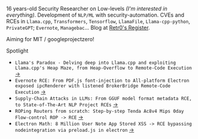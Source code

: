 16 years-old Security Researcher on Low-levels _(I'm interested in everything)_. Development of `NLP/ML` with security-automation. CVEs and RCEs in `Llama.cpp`, `Transformers`, `Tensorflow`, `LlamaFile`, `Llama-cpp-python`, `PrivateGPT`; `Evernote`, `Managebac`... Blog at [Retr0's Register](https://retr0.blog/blog). 

Aiming for MIT / googleprojectzero!

Spotlight 
- `Llama's Paradox - Delving deep into Llama.cpp and exploiting Llama.cpp's Heap Maze, from Heap-Overflow to Remote-Code Execution` [->](https://retr0.blog/blog/llama-rpc-rce)
- `Evernote RCE: From PDF.js font-injection to All-platform Electron exposed ipcRenderer with listened BrokerBridge Remote-Code Execution` [->](https://0reg.dev/blog/evernote-rce)
- `Supply-Chain Attacks in LLMs: From GGUF model format metadata RCE, to State-of-The-Art NLP Project RCEs` [->](https://0reg.dev/blog/from-gguf-model-format-metadata-rce-to-state-of-the-art-nlp-project-rces)
- `ROPing Routers from scratch: Step-by-step Tenda Ac8v4 Mips 0day Flow-control ROP -> RCE` [->](https://0reg.dev/blog/tenda-ac8-rop)
- `Electron Math: 8 Million User Note App Stored XSS -> RCE bypassing nodeintegration via preload.js in electron` [->](https://0reg.dev/blog/electron-math)
